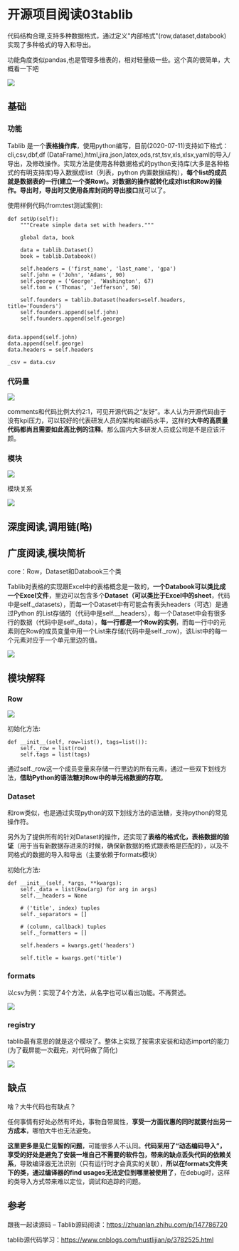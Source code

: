 # 开源项目阅读03tablib
代码结构合理,支持多种数据格式，通过定义"内部格式"(row,dataset,databook)实现了多种格式的导入和导出。

功能角度类似pandas,也是管理多维表的，相对轻量级一些。这个真的很简单，大概看一下吧

![](_v_images/20200715232843960_1367419885.png)



## 基础
### 功能
Tablib 是一个**表格操作库**，使用python编写，目前(2020-07-11)支持如下格式：cli,csv,dbf,df (DataFrame),html,jira,json,latex,ods,rst,tsv,xls,xlsx,yaml的导入/导出，及修改操作。实现方法是使用各种数据格式的python支持库(大多是各种格式的有明支持库)导入数据成list（列表，python 内置数据结构），**每个list的成员就是数据表的一行(建立一个类Row)。对数据的操作就转化成对list和Row的操作。导出时，导出时又使用各库封闭的导出接口**就可以了。


使用样例代码(from:test测试案例):

```
def setUp(self):
    """Create simple data set with headers."""

    global data, book

    data = tablib.Dataset()
    book = tablib.Databook()

    self.headers = ('first_name', 'last_name', 'gpa')
    self.john = ('John', 'Adams', 90)
    self.george = ('George', 'Washington', 67)
    self.tom = ('Thomas', 'Jefferson', 50)

    self.founders = tablib.Dataset(headers=self.headers, title='Founders')
    self.founders.append(self.john)
    self.founders.append(self.george)


data.append(self.john)
data.append(self.george)
data.headers = self.headers

_csv = data.csv
```
### 代码量
![](_v_images/20200715233501670_1240347402.png)

comments和代码比例大约2:1，可见开源代码之“友好”。本人认为开源代码由于没有kpi压力，可以较好的代表研发人员的架构和编码水平，这样的**大牛的高质量代码都尚且需要如此高比例的注释**。那么国内大多研发人员或公司是不是应该汗颜。


### 模块
![](_v_images/20200715234213625_608953616.png)


模块关系

![](_v_images/20200715234246400_411348295.png)



## 深度阅读,调用链(略)

## 广度阅读,模块简析
core：Row，Dataset和Databook三个类

Tablib对表格的实现跟Excel中的表格概念是一致的，**一个Databook可以类比成一个Excel文件**，里边可以包含多个**Dataset（可以类比于Excel中的sheet**，代码中是self._datasets），而每一个Dataset中有可能会有表头headers（可选）是通过Python 的List存储的（代码中是self.__headers），每一个Dataset中会有很多行的数据（代码中是self._data），**每一行都是一个Row的实例**，而每一行中的元素则在Row的成员变量中用一个List来存储(代码中是self._row)，该List中的每一个元素对应于一个单元里边的值。

![](_v_images/20200715234531135_891853018.png)


## 模块解释
### Row
![](_v_images/20200715234918900_1082457734.png)

初始化方法:

```
def __init__(self, row=list(), tags=list()):
    self._row = list(row)
    self.tags = list(tags)
```
通过self._row这一个成员变量来存储一行里边的所有元素，通过一些双下划线方法，**借助Python的语法糖对Row中的单元格数据的存取**。


### Dataset
和row类似，也是通过实现python的双下划线方法的语法糖，支持python的常见操作符。

另外为了提供所有的针对Dataset的操作，还实现了**表格的格式化，表格数据的验证**（用于当有新数据存进来的时候，确保新数据的格式跟表格是匹配的），以及不同格式的数据的导入和导出（主要依赖于formats模块）

初始化方法:

```
def __init__(self, *args, **kwargs):
    self._data = list(Row(arg) for arg in args)
    self.__headers = None

    # ('title', index) tuples
    self._separators = []

    # (column, callback) tuples
    self._formatters = []

    self.headers = kwargs.get('headers')

    self.title = kwargs.get('title')

```
### formats
以csv为例：实现了4个方法，从名字也可以看出功能。不再赘述。

![](_v_images/20200715235448431_1096833842.png)


### registry
tablib最有意思的就是这个模块了。整体上实现了按需求安装和动态import的能力(为了截屏能一次截完，对代码做了简化)

![](_v_images/20200716002531982_332403819.png)


## 缺点
啥？大牛代码也有缺点？

任何事情有好处必然有坏处，事物自带属性，**享受一方面优惠的同时就要付出另一方成本**，哪怕大牛也无法避免。

**这里更多是见仁见智的问题**，可能很多人不认同。**代码采用了“动态编码导入”，享受的好处是避免了安装一堆自己不需要的软件包，带来的缺点丢失代码的依赖关系**，导致编译器无法识别（只有运行时才会真实的关联），**所以在formats文件夹下的类，通过编译器的find usages无法定位到哪里被使用了**，在debug时，这样的类导入方式带来难以定位，调试和追踪的问题。
## 参考
跟我一起读源码 – Tablib源码阅读：https://zhuanlan.zhihu.com/p/147786720

tablib源代码学习：https://www.cnblogs.com/hustlijian/p/3782525.html


